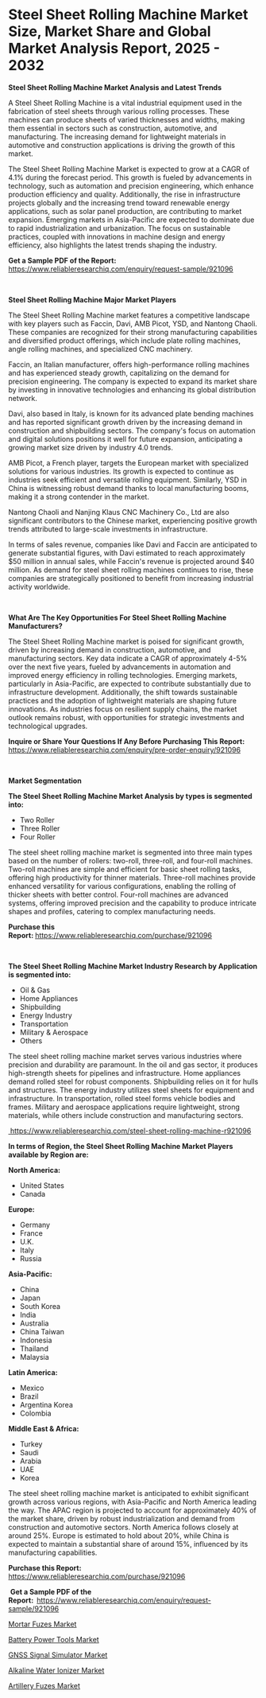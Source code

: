 <p><h1>Steel Sheet Rolling Machine Market Size, Market Share and Global Market Analysis Report, 2025 - 2032</h1></p><p><strong>Steel Sheet Rolling Machine Market Analysis and Latest Trends</strong></p>
<p><p>A Steel Sheet Rolling Machine is a vital industrial equipment used in the fabrication of steel sheets through various rolling processes. These machines can produce sheets of varied thicknesses and widths, making them essential in sectors such as construction, automotive, and manufacturing. The increasing demand for lightweight materials in automotive and construction applications is driving the growth of this market.</p><p>The Steel Sheet Rolling Machine Market is expected to grow at a CAGR of 4.1% during the forecast period. This growth is fueled by advancements in technology, such as automation and precision engineering, which enhance production efficiency and quality. Additionally, the rise in infrastructure projects globally and the increasing trend toward renewable energy applications, such as solar panel production, are contributing to market expansion. Emerging markets in Asia-Pacific are expected to dominate due to rapid industrialization and urbanization. The focus on sustainable practices, coupled with innovations in machine design and energy efficiency, also highlights the latest trends shaping the industry.</p></p>
<p><strong>Get a Sample PDF of the Report:&nbsp;</strong> <a href="https://www.reliableresearchiq.com/enquiry/request-sample/921096?utm_campaign=973&utm_medium=2&utm_source=Github&utm_content=ia&utm_term=17022025&utm_id=steel-sheet-rolling-machine">https://www.reliableresearchiq.com/enquiry/request-sample/921096</a></p>
<p>&nbsp;</p>
<p><strong>Steel Sheet Rolling Machine Major Market Players</strong></p>
<p><p>The Steel Sheet Rolling Machine market features a competitive landscape with key players such as Faccin, Davi, AMB Picot, YSD, and Nantong Chaoli. These companies are recognized for their strong manufacturing capabilities and diversified product offerings, which include plate rolling machines, angle rolling machines, and specialized CNC machinery.</p><p>Faccin, an Italian manufacturer, offers high-performance rolling machines and has experienced steady growth, capitalizing on the demand for precision engineering. The company is expected to expand its market share by investing in innovative technologies and enhancing its global distribution network.</p><p>Davi, also based in Italy, is known for its advanced plate bending machines and has reported significant growth driven by the increasing demand in construction and shipbuilding sectors. The company's focus on automation and digital solutions positions it well for future expansion, anticipating a growing market size driven by industry 4.0 trends.</p><p>AMB Picot, a French player, targets the European market with specialized solutions for various industries. Its growth is expected to continue as industries seek efficient and versatile rolling equipment. Similarly, YSD in China is witnessing robust demand thanks to local manufacturing booms, making it a strong contender in the market.</p><p>Nantong Chaoli and Nanjing Klaus CNC Machinery Co., Ltd are also significant contributors to the Chinese market, experiencing positive growth trends attributed to large-scale investments in infrastructure.</p><p>In terms of sales revenue, companies like Davi and Faccin are anticipated to generate substantial figures, with Davi estimated to reach approximately $50 million in annual sales, while Faccin's revenue is projected around $40 million. As demand for steel sheet rolling machines continues to rise, these companies are strategically positioned to benefit from increasing industrial activity worldwide.</p></p>
<p>&nbsp;</p>
<p><strong>What Are The Key Opportunities For Steel Sheet Rolling Machine Manufacturers?</strong></p>
<p><p>The Steel Sheet Rolling Machine market is poised for significant growth, driven by increasing demand in construction, automotive, and manufacturing sectors. Key data indicate a CAGR of approximately 4-5% over the next five years, fueled by advancements in automation and improved energy efficiency in rolling technologies. Emerging markets, particularly in Asia-Pacific, are expected to contribute substantially due to infrastructure development. Additionally, the shift towards sustainable practices and the adoption of lightweight materials are shaping future innovations. As industries focus on resilient supply chains, the market outlook remains robust, with opportunities for strategic investments and technological upgrades.</p></p>
<p><strong>Inquire or Share Your Questions If Any Before Purchasing This Report:</strong> <a href="https://www.reliableresearchiq.com/enquiry/pre-order-enquiry/921096?utm_campaign=973&utm_medium=2&utm_source=Github&utm_content=ia&utm_term=17022025&utm_id=steel-sheet-rolling-machine">https://www.reliableresearchiq.com/enquiry/pre-order-enquiry/921096</a></p>
<p>&nbsp;</p>
<p><strong>Market Segmentation</strong></p>
<p><strong>The Steel Sheet Rolling Machine Market Analysis by types is segmented into:</strong></p>
<p><ul><li>Two Roller</li><li>Three Roller</li><li>Four Roller</li></ul></p>
<p><p>The steel sheet rolling machine market is segmented into three main types based on the number of rollers: two-roll, three-roll, and four-roll machines. Two-roll machines are simple and efficient for basic sheet rolling tasks, offering high productivity for thinner materials. Three-roll machines provide enhanced versatility for various configurations, enabling the rolling of thicker sheets with better control. Four-roll machines are advanced systems, offering improved precision and the capability to produce intricate shapes and profiles, catering to complex manufacturing needs.</p></p>
<p><strong>Purchase this Report:&nbsp;</strong><a href="https://www.reliableresearchiq.com/purchase/921096?utm_campaign=973&utm_medium=2&utm_source=Github&utm_content=ia&utm_term=17022025&utm_id=steel-sheet-rolling-machine">https://www.reliableresearchiq.com/purchase/921096</a></p>
<p>&nbsp;</p>
<p><strong>The Steel Sheet Rolling Machine Market Industry Research by Application is segmented into:</strong></p>
<p><ul><li>Oil & Gas</li><li>Home Appliances</li><li>Shipbuilding</li><li>Energy Industry</li><li>Transportation</li><li>Military & Aerospace</li><li>Others</li></ul></p>
<p><p>The steel sheet rolling machine market serves various industries where precision and durability are paramount. In the oil and gas sector, it produces high-strength sheets for pipelines and infrastructure. Home appliances demand rolled steel for robust components. Shipbuilding relies on it for hulls and structures. The energy industry utilizes steel sheets for equipment and infrastructure. In transportation, rolled steel forms vehicle bodies and frames. Military and aerospace applications require lightweight, strong materials, while others include construction and manufacturing sectors.</p></p>
<p><a href="https://www.reliableresearchiq.com/steel-sheet-rolling-machine-r921096?utm_campaign=973&utm_medium=2&utm_source=Github&utm_content=ia&utm_term=17022025&utm_id=steel-sheet-rolling-machine">&nbsp;https://www.reliableresearchiq.com/steel-sheet-rolling-machine-r921096</a></p>
<p><strong>In terms of Region, the Steel Sheet Rolling Machine Market Players available by Region are:</strong></p>
<p>
    <p> <strong> North America: </strong>
        <ul>
            <li>United States</li>
            <li>Canada</li>
        </ul>
        </p> 
    <p> <strong> Europe: </strong>
        <ul>
            <li>Germany</li>
            <li>France</li>
            <li>U.K.</li>
            <li>Italy</li>
            <li>Russia</li>
        </ul>
        </p> 
    <p> <strong> Asia-Pacific: </strong>
        <ul>
            <li>China</li>
            <li>Japan</li>
            <li>South Korea</li>
            <li>India</li>
            <li>Australia</li>
            <li>China Taiwan</li>
            <li>Indonesia</li>
            <li>Thailand</li>
            <li>Malaysia</li>
        </ul>
        </p> 
    <p> <strong> Latin America: </strong>
        <ul>
            <li>Mexico</li>
            <li>Brazil</li>
            <li>Argentina Korea</li>
            <li>Colombia</li>
        </ul>
        </p> 
    <p> <strong> Middle East & Africa: </strong>
        <ul>
            <li>Turkey</li>
            <li>Saudi</li>
            <li>Arabia</li>
            <li>UAE</li>
            <li>Korea</li>
        </ul>
    </p>
    </p>
<p><p>The steel sheet rolling machine market is anticipated to exhibit significant growth across various regions, with Asia-Pacific and North America leading the way. The APAC region is projected to account for approximately 40% of the market share, driven by robust industrialization and demand from construction and automotive sectors. North America follows closely at around 25%. Europe is estimated to hold about 20%, while China is expected to maintain a substantial share of around 15%, influenced by its manufacturing capabilities.</p></p>
<p><strong>Purchase this Report: </strong><a href="https://www.reliableresearchiq.com/purchase/921096?utm_campaign=973&utm_medium=2&utm_source=Github&utm_content=ia&utm_term=17022025&utm_id=steel-sheet-rolling-machine">https://www.reliableresearchiq.com/purchase/921096</a></p>
<p>&nbsp;<strong>Get a Sample PDF of the Report:&nbsp;&nbsp;</strong><a href="https://www.reliableresearchiq.com/enquiry/request-sample/921096?utm_campaign=973&utm_medium=2&utm_source=Github&utm_content=ia&utm_term=17022025&utm_id=steel-sheet-rolling-machine">https://www.reliableresearchiq.com/enquiry/request-sample/921096</a></p>
<p><strong></strong></p>
<p><p><a href="https://github.com/sponsumelo/Market-Research-Report-List-1/blob/main/mortar-fuzes-market.md?utm_campaign=973&utm_medium=2&utm_source=Github&utm_content=ia&utm_term=17022025&utm_id=steel-sheet-rolling-machine">Mortar Fuzes Market</a></p><p><a href="https://github.com/elvutedipela/Market-Research-Report-List-1/blob/main/battery-power-tools-market.md?utm_campaign=973&utm_medium=2&utm_source=Github&utm_content=ia&utm_term=17022025&utm_id=steel-sheet-rolling-machine">Battery Power Tools Market</a></p><p><a href="https://github.com/sawrovpipolo/Market-Research-Report-List-1/blob/main/gnss-signal-simulator-market.md?utm_campaign=973&utm_medium=2&utm_source=Github&utm_content=ia&utm_term=17022025&utm_id=steel-sheet-rolling-machine">GNSS Signal Simulator Market</a></p><p><a href="https://github.com/aarajlyre/Market-Research-Report-List-1/blob/main/alkaline-water-ionizer-market.md?utm_campaign=973&utm_medium=2&utm_source=Github&utm_content=ia&utm_term=17022025&utm_id=steel-sheet-rolling-machine">Alkaline Water Ionizer Market</a></p><p><a href="https://github.com/ritooesiaba/Market-Research-Report-List-1/blob/main/artillery-fuzes-market.md?utm_campaign=973&utm_medium=2&utm_source=Github&utm_content=ia&utm_term=17022025&utm_id=steel-sheet-rolling-machine">Artillery Fuzes Market</a></p></p>